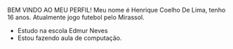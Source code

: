 BEM VINDO AO MEU PERFIL!
Meu nome é Henrique Coelho De Lima, tenho 16 anos. Atualmente jogo futebol pelo Mirassol.
- Estudo na escola Edmur Neves
- Estou fazendo aula de computação.
